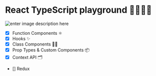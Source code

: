 # React TypeScript playground 🐱‍👤🐱‍🏍

![enter image description here](https://ionicframework.com/blog/wp-content/uploads/2019/02/typescript-in-react.png)

- [x] Function Components ⚛️
- [x] Hooks ✨
- [x] Class Components 👴🏻
- [x] Prop Types & Custom Components 📦
- [x] Context API 🗂️
- [] Redux
